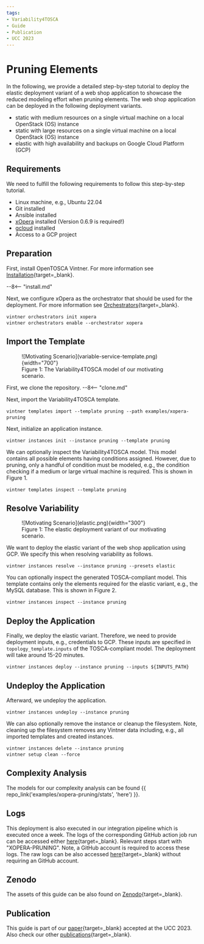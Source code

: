 ```yaml
---
tags:
- Variability4TOSCA
- Guide
- Publication
- UCC 2023
---
```


# Pruning Elements

In the following, we provide a detailed step-by-step tutorial to deploy the elastic deployment variant of a web shop application to showcase the reduced modeling effort when pruning elements.
The web shop application can be deployed in the following deployment variants.

- static with medium resources on a single virtual machine on a local OpenStack (OS) instance 
- static with large resources on a single virtual machine on a local OpenStack (OS) instance
- elastic with high availability and backups on Google Cloud Platform (GCP)

## Requirements 

We need to fulfill the following requirements to follow this step-by-step tutorial.

- Linux machine, e.g., Ubuntu 22.04
- Git installed
- Ansible installed
- [xOpera](https://github.com/xlab-si/xopera-opera) installed (Version 0.6.9 is required!)
- [gcloud](https://cloud.google.com/sdk/docs/install) installed
- Access to a GCP project

## Preparation

First, install OpenTOSCA Vintner.
For more information see [Installation](../../../installation.md){target=_blank}.

--8<-- "install.md"

Next, we configure xOpera as the orchestrator that should be used for the deployment.
For more information see [Orchestrators](../../../orchestrators.md){target=_blank}.

```shell linenums="1"
vintner orchestrators init xopera
vintner orchestrators enable --orchestrator xopera
```

## Import the Template 

<figure markdown>
  ![Motivating Scenario](variable-service-template.png){width="700"}
  <figcaption>Figure 1: The Variability4TOSCA model of our motivating scenario.</figcaption>
</figure>

First, we clone the repository.
--8<-- "clone.md"

Next, import the Variability4TOSCA template.

```shell linenums="1"
vintner templates import --template pruning --path examples/xopera-pruning
```

Next, initialize an application instance.

```shell linenums="1"
vintner instances init --instance pruning --template pruning
```

We can optionally inspect the Variability4TOSCA model.
This model contains all possible elements having conditions assigned.
However, due to pruning, only a handful of condition must be modeled, e.g., the condition checking if a medium or large virtual machine is required.
This is shown in Figure 1.

```shell linenums="1"
vintner templates inspect --template pruning
```

## Resolve Variability

<figure markdown>
  ![Motivating Scenario](elastic.png){width="300"}
  <figcaption>Figure 1: The elastic deployment variant of our motivating scenario.</figcaption>
</figure>

We want to deploy the elastic variant of the web shop application using GCP.
We specify this when resolving variability as follows.

```shell linenums="1"
vintner instances resolve --instance pruning --presets elastic
```

You can optionally inspect the generated TOSCA-compliant model.
This template contains only the elements required for the elastic variant, e.g., the MySQL database.
This is shown in Figure 2.

```shell linenums="1"
vintner instances inspect --instance pruning
```

## Deploy the Application

Finally, we deploy the elastic variant.
Therefore, we need to provide deployment inputs, e.g., credentials to GCP.
These inputs are specified in `topology_template.inputs` of the TOSCA-compliant model.
The deployment will take around 15-20 minutes.

```shell linenums="1"
vintner instances deploy --instance pruning --inputs ${INPUTS_PATH}
```

## Undeploy the Application 

Afterward, we undeploy the application.

```shell linenums="1"
vintner instances undeploy --instance pruning
```

We can also optionally remove the instance or cleanup the filesystem.
Note, cleaning up the filesystem removes any Vintner data including, e.g., all imported templates and created instances.

```shell linenums="1"
vintner instances delete --instance pruning
vintner setup clean --force
```

## Complexity Analysis

The models for our complexity analysis can be found {{ repo_link('examples/xopera-pruning/stats', 'here') }}.

## Logs

This deployment is also executed in our integration pipeline which is executed once a week.
The logs of the corresponding GitHub action job run can be accessed either [here](https://github.com/OpenTOSCA/opentosca-vintner/actions/runs/6677267360/job/18147105860){target=_blank}.
Relevant steps start with "XOPERA-PRUNING".
Note, a GitHub account is required to access these logs.
The raw logs can be also accessed [here](./logs.txt){target=_blank} without requiring an GitHub account.

## Zenodo

The assets of this guide can be also found on [Zenodo](https://doi.org/10.5281/zenodo.10050261){target=_blank}.

## Publication

This guide is part of our [paper](../../../publications.md#enhancing-deployment-variability-management-by-pruning-elements-in-deployment-models){target=_blank} accepted at the UCC 2023.
Also check our other [publications](../../../publications.md){target=_blank}.
